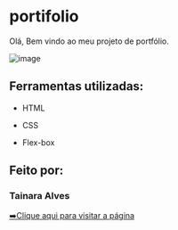 # portifolio
Olá, Bem vindo ao meu projeto de portfólio.

![image](https://tinypic.host/images/2023/04/21/imageabf8ed8cfe8e0d3a.png)

## Ferramentas utilizadas:

* HTML

* CSS

* Flex-box

## Feito por:

### Tainara Alves


[➡️Clique aqui para visitar a página](https://portfolio-tainara.vercel.app/)
